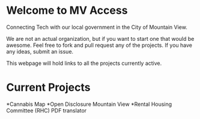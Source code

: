 # Welcome to MV Access
Connecting Tech with our local government in the City of Mountain View. 

We are not an actual organization, but if you want to start one that would be awesome. Feel free to fork and pull request any of the projects. If you have any ideas, submit an issue.

This webpage will hold links to all the projects currently active.

# Current Projects
*Cannabis Map
*Open Disclosure Mountain View
*Rental Housing Committee (RHC) PDF translator
